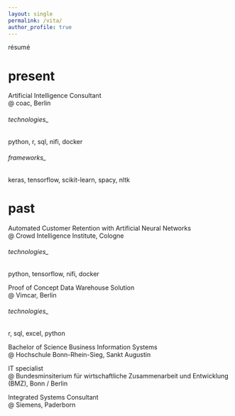 ```yaml
---
layout: single
permalink: /vita/
author_profile: true
---
```


résumé

# present
Artificial Intelligence Consultant 
<br/>@ coac, Berlin

###### technologies_
python, r, sql, nifi, docker
###### frameworks_ 
keras, tensorflow, scikit-learn, spacy, nltk

# past

Automated Customer Retention with Artificial Neural Networks 
<br/>@ Crowd Intelligence Institute, Cologne

###### technologies_
python, tensorflow, nifi, docker

Proof of Concept Data Warehouse Solution
<br/>@ Vimcar, Berlin

###### technologies_
r, sql, excel, python

Bachelor of Science Business Information Systems 
<br/>@ Hochschule Bonn-Rhein-Sieg, Sankt Augustin

IT specialist 
<br/>@ Bundesminsiterium für wirtschaftliche Zusammenarbeit und Entwicklung (BMZ), Bonn / Berlin

Integrated Systems Consultant 
<br/>@ Siemens, Paderborn
